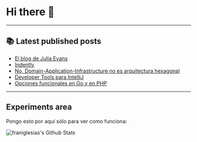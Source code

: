 # Hi there 👋

<!--
**franiglesias/franiglesias** is a ✨ _special_ ✨ repository because its `README.md` (this file) appears on your GitHub profile.

Here are some ideas to get you started:

- 🔭 I’m currently working on ...
- 🌱 I’m currently learning ...
- 👯 I’m looking to collaborate on ...
- 🤔 I’m looking for help with ...
- 💬 Ask me about ...
- 📫 How to reach me: ...
- 😄 Pronouns: ...
- ⚡ Fun fact: ...
-->


---

## 📚 Latest published posts
<!-- TB-FEED:START -->
- [El blog de Julia Evans](https://franiglesias.github.io/El-blog-de-Julia-Evans/)
- [Indently](https://franiglesias.github.io/Indently/)
- [No, Domain-Application-Infrastructure no es arquitectura hexagonal](https://franiglesias.github.io/no-hexagonall/)
- [Developer Tools para IntelliJ](https://franiglesias.github.io/Developer-Tools-para-IntelliJ/)
- [Opciones funcionales en Go y en PHP](https://franiglesias.github.io/functional-options-go-php/)
<!-- TB-FEED:END -->


---

## Experiments area

Pongo esto por aquí sólo para ver como funciona:

<img alt="franiglesias's Github Stats" src="https://github-readme-stats.vercel.app/api?username=franiglesias&show_icons=true&hide_border=true" />
